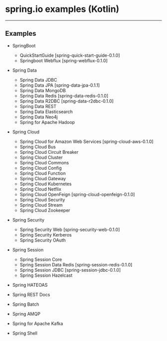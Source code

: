 # spring.io examples (Kotlin)
<hr/>

## Examples

- SpringBoot
    - QuickStartGuide [spring-quick-start-guide-0.1.0]
    - Springboot Webflux [spring-webflux-0.1.0]


- Spring Data
    - Spring Data JDBC
    - Spring Data JPA [spring-data-jpa-0.1.1]
    - Spring Data MongoDB
    - Spring Data Redis [spring-data-redis-0.1.0]
    - Spring Data R2DBC [spring-data-r2dbc-0.1.0]
    - Spring Data REST
    - Spring Data Elasticsearch
    - Spring Data Neo4j
    - Spring for Apache Hadoop


- Spring Cloud
    - Spring Cloud for Amazon Web Services [spring-cloud-aws-0.1.0]
    - Spring Cloud Bus
    - Spring Cloud Circuit Breaker
    - Spring Cloud Cluster
    - Spring Cloud Commons
    - Spring Cloud Config
    - Spring Cloud Function
    - Spring Cloud Gateway
    - Spring Cloud Kubernetes
    - Spring Cloud Netflix
    - Spring Cloud OpenFeign [spring-cloud-openfeign-0.1.0]
    - Spring Cloud Security
    - Spring Cloud Stream
    - Spring Cloud Zookeeper


- Spring Security
    - Spring Security Web [spring-security-web-0.1.0]
    - Spring Security Kerberos
    - Spring Security OAuth


- Spring Session
    - Spring Session Core
    - Spring Session Data Redis [spring-session-redis-0.1.0]
    - Spring Session JDBC [spring-session-jdbc-0.1.0]
    - Spring Session Hazelcast


- Spring HATEOAS

- Spring REST Docs

- Spring Batch

- Spring AMQP

- Spring for Apache Kafka

- Spring Shell
